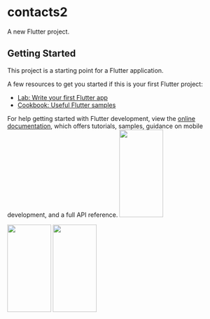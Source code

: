 # contacts2

A new Flutter project.

## Getting Started

This project is a starting point for a Flutter application.

A few resources to get you started if this is your first Flutter project:

- [Lab: Write your first Flutter app](https://docs.flutter.dev/get-started/codelab)
- [Cookbook: Useful Flutter samples](https://docs.flutter.dev/cookbook)

For help getting started with Flutter development, view the
[online documentation](https://docs.flutter.dev/), which offers tutorials,
samples, guidance on mobile development, and a full API reference.
<img src="https://user-images.githubusercontent.com/120082312/231082284-442b410f-41b1-4792-aaf0-83ea522f04ad.png"  width="100" height="200">



<img src="https://user-images.githubusercontent.com/120082312/231082537-4324b14c-2966-4634-948e-e2a953cd08cf.png" width="100" height="200">





<img src="https://user-images.githubusercontent.com/120082312/231082558-3eefafca-7be8-43a9-aafe-88d9288869bd.png" width="100" height="200">

